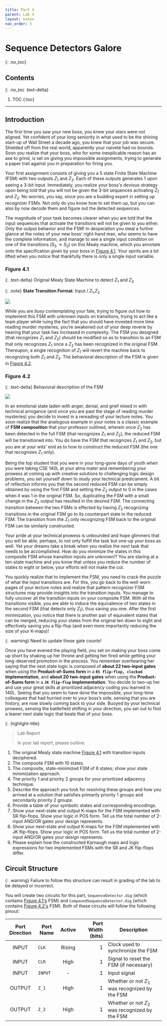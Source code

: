 ```yaml
---
title: Part 4
parent: Lab 5
layout: katex
nav_order: 5
---
```


# Sequence Detectors Galore
{: .no_toc}

## Contents
{: .no_toc .text-delta}

1. TOC
{:toc}

---

## Introduction

The first time you saw your new boss, you knew your stars were not aligned.
Yet confident of your long seniority in what used to be the shining start-up of Wall Street a decade ago, you knew that your job was secure.
Shielded off from the real world, apparently your naiveté had no bounds.
Soon you realize that your boss, who for some inexplicable reason has an axe to grind, is set on giving you impossible assignments, trying to generate a paper trail against you in preparation for firing you.

Your first assignment consists of giving you a 5 state Finite State Machine (FSM) with two outputs $Z_1$ and $Z_2$.
Each of these outputs generates 1 upon seeing a 3-bit input.
Immediately, you realize your boss's devious strategy upon being told that you will not be given the 3-bit sequences activating $Z_1$ and $Z_2$.
No worries, you say, since you are a budding expert in setting up recognizer FSMs.
Not only do you know how to set them up, but you can also by now decode them and figure out the detected sequences. 

The magnitude of your task becomes clearer when you are told that the input sequences that activate the transitions will not be given to you either.
Only the output behavior and the FSM!
In desperation you steal a furtive glance at the notes of your new boss' right-hand man, who seems to have the complete information, and manage to see a single input condition on one of the transitions $(S_3 \rightarrow S_2)$ on this Mealy machine, which you annotate onto the specification given by your boss in [Figure 4.1](#figure-4.1).
Your spirits are a bit lifted when you notice that thankfully there is only a single input variable. 

### Figure 4.1

{: .text-delta}
Original Mealy State Machine to detect $Z_1$ and $Z_2$

{: .note}
**State Transition Format**: Input / $Z_1$,$Z_2$

![](https://lucid.app/publicSegments/view/f07ecdd3-ad51-467e-bb0c-7ffb2d5a4e4a/image.png)

While you are *busy* contemplating your fate, trying to figure out how to implement this FSM with unknown inputs on transitions, trying to act like a team player while ruing the fact that you should have invested more time reading murder mysteries, you’re awakened out of your deep reverie by hearing that your task has increased in complexity.
The FSM you designed (that recognizes $Z_1$ and $Z_2$) should be modified so as to transition to an FSM that only recognizes $Z_1$ once a $Z_2$ has been recognized in the original FSM.
Thereupon, a single recognition of $Z_1$ will revert the machine back to recognizing both $Z_1$ and $Z_2$.
The behavioral description of the FSM is given in [Figure 4.2](#figure-4.2). 

### Figure 4.2

{: .text-delta}
Behavioral description of the FSM

![](https://lucid.app/publicSegments/view/57136f40-6e69-4f2f-970c-a2aeae8696f9/image.png)

In an emotional state laden with anger, denial, and grief mixed in with technical arrogance (and once you are past the stage of reading murder mysteries) you decide to invest in a rereading of your lecture notes.
You soon realize that the analogous example in your notes is a classic example of **FSM composition** that your professor outlined, wherein once $Z_2$ has been detected in the full FSM (that recognizes $Z_1$ and $Z_2$), the reduced FSM will be transitioned into.
You do have the FSM that recognizes $Z_1$ and $Z_2$, but you are at your wits' end as to how to construct the reduced FSM (the one that recognizes $Z_1$ only).

Being the top student that you were in your long-gone days of youth when you were taking CSE 140L at your alma mater and remembering your prowess at coming up with creative solutions to challenging logic design problems, you set yourself down to study your technical predicament.
A bit of reflection informs you that the second reduced FSM can be simply obtained by using the first FSM and setting the $Z_2$ output to 0 in the cases when it was 1 in the original FSM.
So, duplicating the FSM with a small change in the $Z_2$ output has resulted in the desired FSM.
The connecting transition between the two FSMs is effected by having $Z_2$ recognizing transitions in the original FSM go to its counterpart state in the reduced FSM.
The transition from the $Z_1$ only recognizing FSM back to the original FSM can be similarly constructed.

Your pride at your technical prowess is unbounded and hope glimmers that you will be able, perhaps, to not only fulfill the task but one-up your boss as well.
Yet your dreams take a break when you realize the next task that needs to be accomplished.
How do you minimize the states in this composite FSM whose transition inputs are unknown!? You are staring at a ten-state machine and you know that unless you reduce the number of states to eight or below, your efforts will not make the cut.

You quickly realize that to implement the FSM, you need to crack the puzzle of what the input transitions are.
For this, you go back to the well-worn pages of your lecture notes and realize that pattern recognizer FSM structures may provide insights into the transition inputs.
You manage to fully uncover all the transition inputs on your composite FSM.
With all the transitions visible, you are able to induce the equivalence of two states in the second FSM (that detects only $Z_1$), thus saving you one.
After the first minimization, you notice that there is another pair of equivalent states that can be merged, reducing your states from the original ten down to eight and effectively saving you a flip-flop (and even more importantly reducing the size of your K-maps)! 

{: .warning}
Need to update these gate counts!

Once you have evened the playing field, you set on making your boss come up short by shaking up her throne and getting her fired while getting your long-deserved promotion in the process.
You remember overhearing her saying that the next state logic is composed of **about 22 two-input gates** when using the **Product-of-Sums form** in a **`RS flip-flop, clocked` implementation**, and **about 20 two-input gates** when using the **Product-of-Sums form** in a **`JK flip-flop` implementation**.
You decide to two-up her and use your great skills at prioritized adjacency coding you learned in 140L.
Seeing that you seem to have done the impossible, your long-time colleagues that had hurried over to your boss’s side, sensing that you are history, are now slowly coming back to your side.
Buoyed by your technical prowess, sensing the battlefield shifting in your direction, you set out to find a leaner next state logic that beats that of your boss.

{: .highlight-title}
> Lab Report
>
> In your lab report, please outline:
1. The original Mealy state machine [Figure 4.1](#figure-4.1) with transition inputs deciphered.
2. The composite FSM with 10 states. 
3. The composite, state-minimized FSM of 8 states; show your state minimization approach. 
4. The priority 1 and priority 2 groups for your prioritized adjacency technique.
5. Describe the approach you took for resolving these groups and how you arrived at a solution that satisfies primarily priority 1 groups and secondarily priority 2 groups.
6. Provide a table of your symbolic states and corresponding encodings.
7. Show your next-state and output K-maps for the FSM implemented with SR flip-flops. Show your logic in POS form. Tell us the total number of 2-input AND/OR gates your design represents. 
8. Show your next-state and output K-maps for the FSM implemented with JK flip-flops. Show your logic in POS form. Tell us the total number of 2-input AND/OR gates your design represents. 
9. Please explain how the constructed Karnaugh maps and logic expressions for two implemented FSMs with the SR and JK flip-flops differ.

## Circuit Structure

{: .warning}
Failure to follow this structure can result in grading of the lab to be delayed or incorrect.

You will create two circuits for this part, `SequenceDetector.dig` (which contains [Figure 4.1's](#figure-41) FSM) and `CompoundSequenceDetector.dig` (which contains [Figure 4.2's](#figure-42) FSM).
Both of these circuits will follow the following pinout:

| Port Direction | Port Name       | Active | Port Width (bits) | Description                                                             |
|:--------------:|-----------------|:------:|------------------:|-------------------------------------------------------------------------|
|      INPUT     | `CLK`           | Rising |                 1 | Clock used to synchronize the FSM |
|      INPUT     | `CLR`           |  High  |                 1 | Signal to reset the FSM (if necessary) |
|      INPUT     | `INPUT`         |    -   |                 1 | Input signal |
|     OUTPUT     | `Z_1`           |  High  |                 1 | Whether or not $Z_1$ was recognized by the FSM |
|     OUTPUT     | `Z_2`           |  High  |                 1 | Whether or not $Z_2$ was recognized by the FSM |
